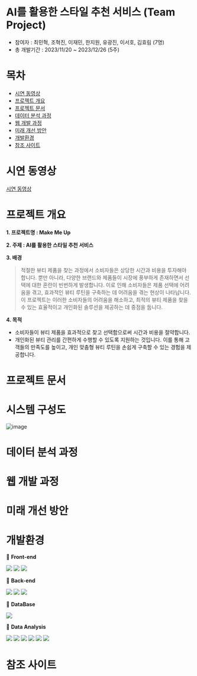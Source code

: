 # AI를 활용한 스타일 추천 서비스 (Team Project)
- 참여자 : 최민혁, 조혁진, 이재민, 한지원, 유광진, 이서호, 김효림 (7명)
- 총 개발기간 : 2023/11/20 ~ 2023/12/26 (5주)


# 목차
- [시연 동영상](https://github.com/Youkwangjin/Final-Project)
- [프로젝트 개요](https://github.com/Youkwangjin/Final-Project)
- [프로젝트 문서](https://github.com/Youkwangjin/Final-Project)
- [데이터 분석 과정](https://github.com/Youkwangjin/Final-Project)
- [웹 개발 과정](https://github.com/Youkwangjin/Final-Project)
- [미래 개선 방안](https://github.com/Youkwangjin/Final-Project)
- [개발환경](https://github.com/Youkwangjin/Final-Project)
- [참조 사이트](https://github.com/Youkwangjin/Final-Project)

# 시연 동영상
[시연 동영상](https://github.com/Youkwangjin/Final-Project)

# 프로젝트 개요

**1. 프로젝트명 : Make Me Up**

**2. 주제 : AI를 활용한 스타일 추천 서비스**

**3. 배경**
> 적절한 뷰티 제품을 찾는 과정에서 소비자들은 상당한 시간과 비용을 투자해야 합니다. 뿐만 아니라, 다양한 브랜드와 제품들이 시장에 풍부하게 존재하면서 선택에 대한 혼란이 빈번하게 발생합니다. 이로 인해 소비자들은 제품 선택에 어려움을 겪고, 효과적인 뷰티 루틴을 구축하는 데 어려움을 겪는 현상이 나타납니다. 이 프로젝트는 이러한 소비자들의 어려움을 해소하고, 최적의 뷰티 제품을 찾을 수 있는 효율적이고 개인화된 솔루션을 제공하는 데 중점을 둡니다.

**4. 목적**
-  소비자들이 뷰티 제품을 효과적으로 찾고 선택함으로써 시간과 비용을 절약합니다.
-  개인화된 뷰티 관리를 간편하게 수행할 수 있도록 지원하는 것입니다. 이를 통해 고객들의 만족도를 높이고, 개인 맞춤형 뷰티 루틴을 손쉽게 구축할 수 있는 경험을 제공합니다.

# 프로젝트 문서

# 시스템 구성도

![image](https://github.com/Youkwangjin/Final-Project/assets/117841714/08622152-5308-4c8d-9720-c80011aa3131)


# 데이터 분석 과정

# 웹 개발 과정

# 미래 개선 방안

# 개발환경 
📌 **Front-end**

<img src="https://img.shields.io/badge/html5-E34F26?style=for-the-badge&logo=html5&logoColor=white"> <img src="https://img.shields.io/badge/css3-1572B6?style=for-the-badge&logo=css3&logoColor=white">
<img src="https://img.shields.io/badge/JavaScript-F7DF1E?style=for-the-badge&logo=JavaScript&logoColor=white"> 

📌 **Back-end**

<img src="https://img.shields.io/badge/amazonaws-232F3E?style=for-the-badge&logo=amazonaws&logoColor=white"> <img src="https://img.shields.io/badge/django-092E20?style=for-the-badge&logo=django&logoColor=white">
<img src="https://img.shields.io/badge/docker-2496ED?style=for-the-badge&logo=docker&logoColor=white">

📌 **DataBase**

<img src="https://img.shields.io/badge/mariadb-003545?style=for-the-badge&logo=mariadb&logoColor=white">  

📌 **Data Analysis**

<img src="https://img.shields.io/badge/python-3776AB?style=for-the-badge&logo=python&logoColor=white"> <img src="https://img.shields.io/badge/cnn-CC0000?style=for-the-badge&logo=cnn&logoColor=white"> 
<img src="https://img.shields.io/badge/keras-D00000?style=for-the-badge&logo=keras&logoColor=white"> <img src="https://img.shields.io/badge/tensorflow-FF6F00?style=for-the-badge&logo=tensorflow&logoColor=white"> <img src="https://img.shields.io/badge/pandas-150458?style=for-the-badge&logo=pandas&logoColor=white"> <img src="https://img.shields.io/badge/matplotlib-2E5E82?style=for-the-badge&logo=MyBatis&logoColor=white">

# 참조 사이트
